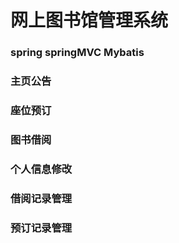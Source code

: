# 网上图书馆管理系统
### spring springMVC Mybatis

### 主页公告

### 座位预订

### 图书借阅

### 个人信息修改

### 借阅记录管理

### 预订记录管理
